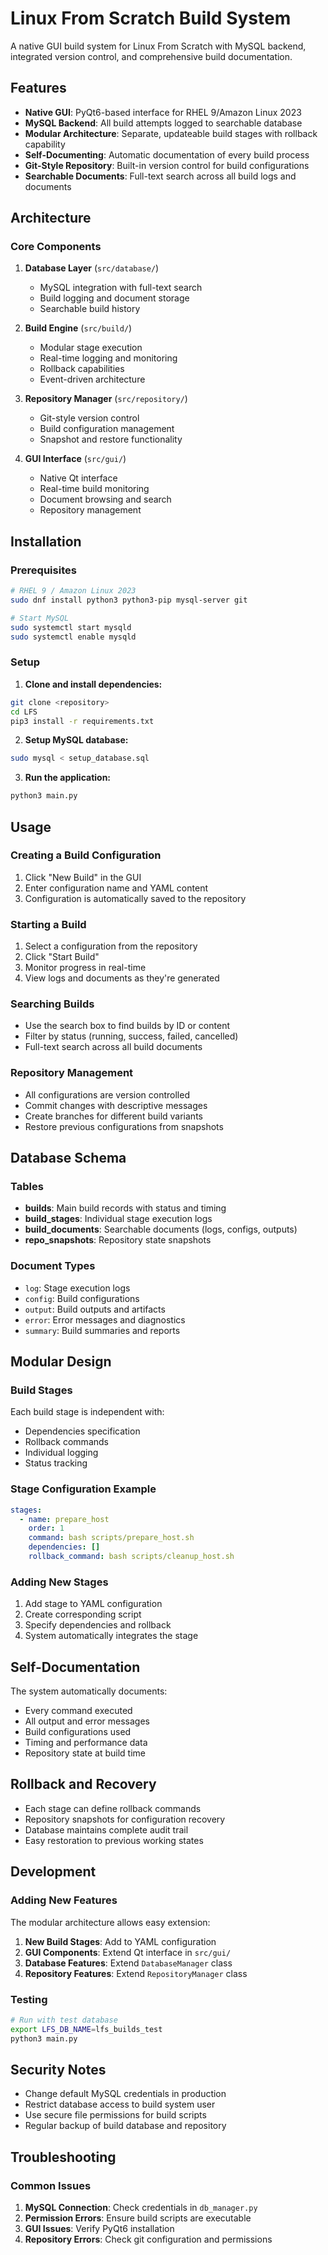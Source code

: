 # Linux From Scratch Build System

A native GUI build system for Linux From Scratch with MySQL backend, integrated version control, and comprehensive build documentation.

## Features

- **Native GUI**: PyQt6-based interface for RHEL 9/Amazon Linux 2023
- **MySQL Backend**: All build attempts logged to searchable database
- **Modular Architecture**: Separate, updateable build stages with rollback capability
- **Self-Documenting**: Automatic documentation of every build process
- **Git-Style Repository**: Built-in version control for build configurations
- **Searchable Documents**: Full-text search across all build logs and documents

## Architecture

### Core Components

1. **Database Layer** (`src/database/`)
   - MySQL integration with full-text search
   - Build logging and document storage
   - Searchable build history

2. **Build Engine** (`src/build/`)
   - Modular stage execution
   - Real-time logging and monitoring
   - Rollback capabilities
   - Event-driven architecture

3. **Repository Manager** (`src/repository/`)
   - Git-style version control
   - Build configuration management
   - Snapshot and restore functionality

4. **GUI Interface** (`src/gui/`)
   - Native Qt interface
   - Real-time build monitoring
   - Document browsing and search
   - Repository management

## Installation

### Prerequisites

```bash
# RHEL 9 / Amazon Linux 2023
sudo dnf install python3 python3-pip mysql-server git

# Start MySQL
sudo systemctl start mysqld
sudo systemctl enable mysqld
```

### Setup

1. **Clone and install dependencies:**
```bash
git clone <repository>
cd LFS
pip3 install -r requirements.txt
```

2. **Setup MySQL database:**
```bash
sudo mysql < setup_database.sql
```

3. **Run the application:**
```bash
python3 main.py
```

## Usage

### Creating a Build Configuration

1. Click "New Build" in the GUI
2. Enter configuration name and YAML content
3. Configuration is automatically saved to the repository

### Starting a Build

1. Select a configuration from the repository
2. Click "Start Build"
3. Monitor progress in real-time
4. View logs and documents as they're generated

### Searching Builds

- Use the search box to find builds by ID or content
- Filter by status (running, success, failed, cancelled)
- Full-text search across all build documents

### Repository Management

- All configurations are version controlled
- Commit changes with descriptive messages
- Create branches for different build variants
- Restore previous configurations from snapshots

## Database Schema

### Tables

- **builds**: Main build records with status and timing
- **build_stages**: Individual stage execution logs
- **build_documents**: Searchable documents (logs, configs, outputs)
- **repo_snapshots**: Repository state snapshots

### Document Types

- `log`: Stage execution logs
- `config`: Build configurations
- `output`: Build outputs and artifacts
- `error`: Error messages and diagnostics
- `summary`: Build summaries and reports

## Modular Design

### Build Stages

Each build stage is independent with:
- Dependencies specification
- Rollback commands
- Individual logging
- Status tracking

### Stage Configuration Example

```yaml
stages:
  - name: prepare_host
    order: 1
    command: bash scripts/prepare_host.sh
    dependencies: []
    rollback_command: bash scripts/cleanup_host.sh
```

### Adding New Stages

1. Add stage to YAML configuration
2. Create corresponding script
3. Specify dependencies and rollback
4. System automatically integrates the stage

## Self-Documentation

The system automatically documents:
- Every command executed
- All output and error messages
- Build configurations used
- Timing and performance data
- Repository state at build time

## Rollback and Recovery

- Each stage can define rollback commands
- Repository snapshots for configuration recovery
- Database maintains complete audit trail
- Easy restoration to previous working states

## Development

### Adding New Features

The modular architecture allows easy extension:

1. **New Build Stages**: Add to YAML configuration
2. **GUI Components**: Extend Qt interface in `src/gui/`
3. **Database Features**: Extend `DatabaseManager` class
4. **Repository Features**: Extend `RepositoryManager` class

### Testing

```bash
# Run with test database
export LFS_DB_NAME=lfs_builds_test
python3 main.py
```

## Security Notes

- Change default MySQL credentials in production
- Restrict database access to build system user
- Use secure file permissions for build scripts
- Regular backup of build database and repository

## Troubleshooting

### Common Issues

1. **MySQL Connection**: Check credentials in `db_manager.py`
2. **Permission Errors**: Ensure build scripts are executable
3. **GUI Issues**: Verify PyQt6 installation
4. **Repository Errors**: Check git configuration and permissions